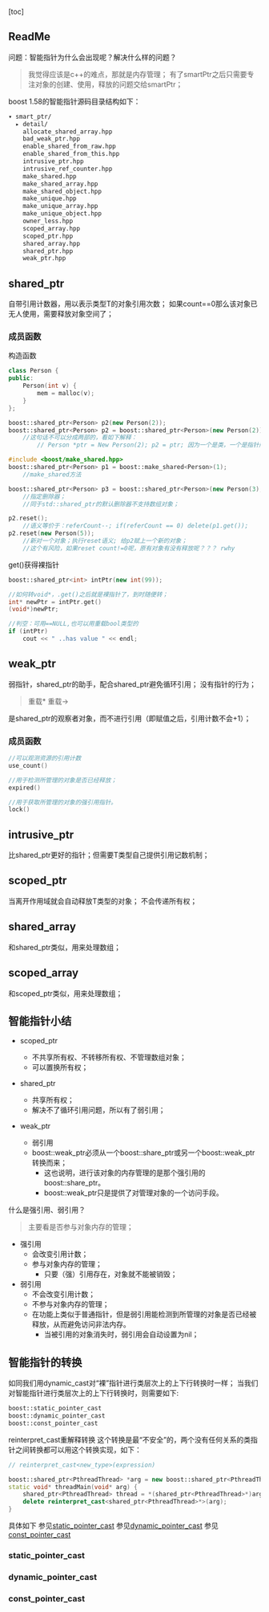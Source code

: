 [toc]

## ReadMe
问题：智能指针为什么会出现呢？解决什么样的问题？
> 我觉得应该是c++的难点，那就是内存管理；
> 有了smartPtr之后只需要专注对象的创建、使用，释放的问题交给smartPtr；

boost 1.58的智能指针源码目录结构如下：
```bash
▾ smart_ptr/                   
  ▸ detail/                    
    allocate_shared_array.hpp  
    bad_weak_ptr.hpp           
    enable_shared_from_raw.hpp 
    enable_shared_from_this.hpp
    intrusive_ptr.hpp          
    intrusive_ref_counter.hpp  
    make_shared.hpp            
    make_shared_array.hpp      
    make_shared_object.hpp     
    make_unique.hpp            
    make_unique_array.hpp      
    make_unique_object.hpp     
    owner_less.hpp             
    scoped_array.hpp           
    scoped_ptr.hpp             
    shared_array.hpp           
    shared_ptr.hpp             
    weak_ptr.hpp               
```


## shared\_ptr
自带引用计数器，用以表示类型T的对象引用次数；
如果count==0那么该对象已无人使用，需要释放对象空间了；

### 成员函数
构造函数
```cpp
class Person {
public:
	Person(int v) {
		mem = malloc(v);
	}
};

boost::shared_ptr<Person> p2(new Person(2));  
boost::shared_ptr<Person> p2 = boost::shared_ptr<Person>(new Person(2)); //这样行吗？用=号了。。。 rwhy
	//这句话不可以分成两部的，看如下解释：
		// Person *ptr = New Person(2); p2 = ptr; 因为一个是类，一个是指针所以是没法赋值的！

#include <boost/make_shared.hpp>
boost::shared_ptr<Person> p1 = boost::make_shared<Person>(1);  
	//make_shared方法

boost::shared_ptr<Person> p3 = boost::shared_ptr<Person>(new Person(3), boost::bind(&Person::del, this, _1));
	//指定删除器；
	//同于std::shared_ptr的默认删除器不支持数组对象；

p2.reset();
	//语义等价于：referCount--; if(referCount == 0) delete(p1.get());
p2.reset(new Person(5));
	//新对一个对象；执行reset语义; 给p2赋上一个新的对象；
	//这个有风险，如果reset count!=0呢，原有对象有没有释放呢？？？ rwhy
```

get()获得裸指针
```cpp
boost::shared_ptr<int> intPtr(new int(99));

//如何转void*，.get()之后就是裸指针了，到时随便转；
int* newPtr = intPtr.get()
(void*)newPtr;

//判空：可用==NULL,也可以用重载bool类型的
if (intPtr)
	cout << " ..has value " << endl;
```


## weak\_ptr
弱指针，shared\_ptr的助手，配合shared\_ptr避免循环引用；
没有指针的行为；
> 重载\*
> 重载->

是shared\_ptr的观察者对象，而不进行引用（即赋值之后，引用计数不会+1）；

### 成员函数
```cpp
//可以观测资源的引用计数
use_count()

//用于检测所管理的对象是否已经释放；
expired()

//用于获取所管理的对象的强引用指针。
lock()
```



## intrusive\_ptr
比shared\_ptr更好的指针；但需要T类型自己提供引用记数机制；



## scoped\_ptr
当离开作用域就会自动释放T类型的对象；
不会传递所有权；


## shared\_array
和shared\_ptr类似，用来处理数组；



## scoped\_array
和scoped\_ptr类似，用来处理数组；


## 智能指针小结
- scoped\_ptr
	- 不共享所有权、不转移所有权、不管理数组对象；
	- 可以置换所有权；

- shared\_ptr
	- 共享所有权； 
	- 解决不了循环引用问题，所以有了弱引用；

- weak_ptr
	- 弱引用
	- boost::weak_ptr必须从一个boost::share\_ptr或另一个boost::weak_ptr转换而来；
		- 这也说明，进行该对象的内存管理的是那个强引用的boost::share_ptr。
		- boost::weak_ptr只是提供了对管理对象的一个访问手段。

什么是强引用、弱引用？
> 主要看是否参与对象内存的管理；


- 强引用
	- 会改变引用计数；
	- 参与对象内存的管理；
		- 只要（强）引用存在，对象就不能被销毁；
- 弱引用
	- 不会改变引用计数；
	- 不参与对象内存的管理；
	- 在功能上类似于普通指针，但是弱引用能检测到所管理的对象是否已经被释放，从而避免访问非法内存。
		- 当被引用的对象消失时，弱引用会自动设置为nil；



## 智能指针的转换
如同我们用dynamic\_cast对“裸”指针进行类层次上的上下行转换时一样；
当我们对智能指针进行类层次上的上下行转换时，则需要如下:
```cpp
boost::static_pointer_cast
boost::dynamic_pointer_cast
boost::const_pointer_cast
```

reinterpret\_cast重解释转换
这个转换是最“不安全”的，两个没有任何关系的类指针之间转换都可以用这个转换实现，如下：
```cpp
// reinterpret_cast<new_type>(expression)

boost::shared_ptr<PthreadThread> *arg = new boost::shared_ptr<PthreadThread>;
static void* threadMain(void* arg) {
	shared_ptr<PthreadThread> thread = *(shared_ptr<PthreadThread>*)arg;
	delete reinterpret_cast<shared_ptr<PthreadThread>*>(arg);
}
```

具体如下
参见[static\_pointer\_cast](#static_pointer_cast)
参见[dynamic\_pointer\_cast](#dynamic_pointer_cast)
参见[const\_pointer\_cast](#const_pointer_cast)
[](#)

### static\_pointer\_cast
### dynamic\_pointer\_cast
### const\_pointer\_cast


